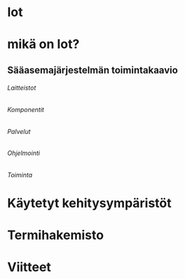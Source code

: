 # Iot

# mikä on Iot?
 

## Sääasemajärjestelmän toimintakaavio


###### Laitteistot
###### Komponentit
###### Palvelut
###### Ohjelmointi
###### Toiminta

# Käytetyt kehitysympäristöt
# Termihakemisto
# Viitteet